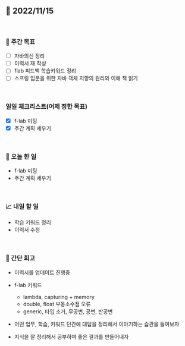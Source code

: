 ## 📅 2022/11/15

<br/>

### 🏹 주간 목표

- [ ] 자바의신 정리
- [ ] 이력서 재 작성
- [ ] flab 피드백 학습키워드 정리
- [ ] 스프링 입문을 위한 자바 객체 지향의 원리와 이해 책 읽기

<br/>

### 일일 체크리스트(어제 정한 목표)

- [x] f-lab 미팅
- [x] 주간 계획 세우기

<br/>

### 💯 오늘 한 일

- f-lab 미팅
- 주간 계획 세우기

<br/>

### 📈 내일 할 일

- 학습 키워드 정리
- 이력서 수정

<br/>

### 🧐 간단 회고

- 이력서를 업데이트 진행중

- f-lab 키워드
    - lambda, capturing + memory
    - double, float 부동소수점 오류
    - generic, 타입 소거, 무공변, 공변, 반공변

- 어떤 업무, 학습, 키워드 던간에 대답을 정리해서 이야기하는 습관을 들여보자
- 지식을 잘 정리해서 공부하며 좋은 결과를 만들어내자
